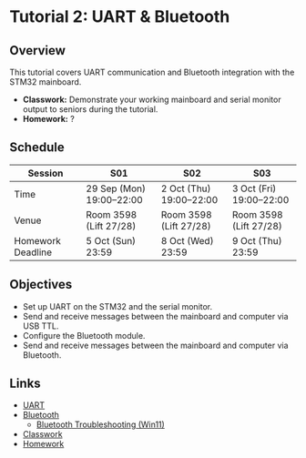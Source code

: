 # Tutorial 2: UART & Bluetooth

## Overview

This tutorial covers UART communication and Bluetooth integration with the STM32 mainboard.

- **Classwork:** Demonstrate your working mainboard and serial monitor output to seniors during the tutorial.
- **Homework:** ?

## Schedule

| Session           | S01                      | S02                     | S03                     |
| ----------------- | ------------------------ | ----------------------- | ----------------------- |
| Time              | 29 Sep (Mon) 19:00–22:00 | 2 Oct (Thu) 19:00–22:00 | 3 Oct (Fri) 19:00–22:00 |
| Venue             | Room 3598 (Lift 27/28)   | Room 3598 (Lift 27/28)  | Room 3598 (Lift 27/28)  |
| Homework Deadline | 5 Oct (Sun) 23:59        | 8 Oct (Wed) 23:59       | 9 Oct (Thu) 23:59       |

## Objectives

- Set up UART on the STM32 and the serial monitor.
- Send and receive messages between the mainboard and computer via USB TTL.
- Configure the Bluetooth module.
- Send and receive messages between the mainboard and computer via Bluetooth.

## Links

- [UART](./01-uart.md)
- [Bluetooth](./02-bluetooth.md)
  - [Bluetooth Troubleshooting (Win11)](./02a-bluetooth-troubleshooting-win11.md)
- [Classwork](./03-classwork.md)
- [Homework](./04-homework.md)
